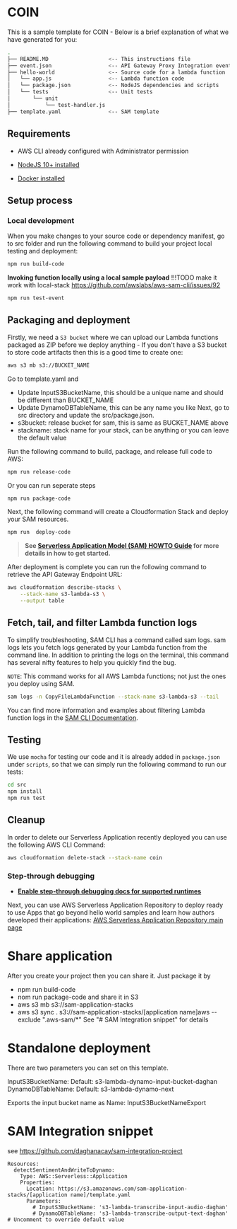 # COIN

This is a sample template for COIN - Below is a brief explanation of what we have generated for you:

```bash
.
├── README.MD                   <-- This instructions file
├── event.json                  <-- API Gateway Proxy Integration event payload
├── hello-world                 <-- Source code for a lambda function
│   └── app.js                  <-- Lambda function code
│   └── package.json            <-- NodeJS dependencies and scripts
│   └── tests                   <-- Unit tests
│       └── unit
│           └── test-handler.js
├── template.yaml               <-- SAM template
```

## Requirements

* AWS CLI already configured with Administrator permission
* [NodeJS 10+ installed](https://nodejs.org/en/download/releases/)

* [Docker installed](https://www.docker.com/community-edition)

## Setup process

### Local development

When you make changes to your source code or dependency manifest,
go to src folder and run the following command to build your project local testing and deployment:

```bash
npm run build-code
```
**Invoking function locally using a local sample payload**
!!!TODO make it work with local-stack https://github.com/awslabs/aws-sam-cli/issues/92
```bash
npm run test-event
```
## Packaging and deployment

Firstly, we need a `S3 bucket` where we can upload our Lambda functions packaged as ZIP before we deploy anything - If you don't have a S3 bucket to store code artifacts then this is a good time to create one:

```bash
aws s3 mb s3://BUCKET_NAME
```
Go to template.yaml and  
- Update InputS3BucketName, this should be a unique name and should be different than BUCKET_NAME
- Update DynamoDBTableName, this can be any name you like
Next, go to src directory and update the src/package.json. 
- s3bucket: release bucket for sam, this is same as BUCKET_NAME above
- stackname: stack name for your stack, can be anything or you can leave the default value

Run the following command to build, package, and release full code to AWS:

```bash
npm run release-code 
```

Or you can run seperate steps

```bash
npm run package-code
```

Next, the following command will create a Cloudformation Stack and deploy your SAM resources.

```bash
npm run  deploy-code
```


> **See [Serverless Application Model (SAM) HOWTO Guide](https://docs.aws.amazon.com/serverless-application-model/latest/developerguide/serverless-quick-start.html) for more details in how to get started.**

After deployment is complete you can run the following command to retrieve the API Gateway Endpoint URL:

```bash
aws cloudformation describe-stacks \
    --stack-name s3-lambda-s3 \
    --output table
``` 

## Fetch, tail, and filter Lambda function logs

To simplify troubleshooting, SAM CLI has a command called sam logs. sam logs lets you fetch logs generated by your Lambda function from the command line. In addition to printing the logs on the terminal, this command has several nifty features to help you quickly find the bug.

`NOTE`: This command works for all AWS Lambda functions; not just the ones you deploy using SAM.

```bash
sam logs -n CopyFileLambdaFunction --stack-name s3-lambda-s3 --tail
```

You can find more information and examples about filtering Lambda function logs in the [SAM CLI Documentation](https://docs.aws.amazon.com/serverless-application-model/latest/developerguide/serverless-sam-cli-logging.html).

## Testing

We use `mocha` for testing our code and it is already added in `package.json` under `scripts`, so that we can simply run the following command to run our tests:

```bash
cd src
npm install
npm run test
```

## Cleanup

In order to delete our Serverless Application recently deployed you can use the following AWS CLI Command:

```bash
aws cloudformation delete-stack --stack-name coin
```
### Step-through debugging

* **[Enable step-through debugging docs for supported runtimes]((https://docs.aws.amazon.com/serverless-application-model/latest/developerguide/serverless-sam-cli-using-debugging.html))**

Next, you can use AWS Serverless Application Repository to deploy ready to use Apps that go beyond hello world samples and learn how authors developed their applications: [AWS Serverless Application Repository main page](https://aws.amazon.com/serverless/serverlessrepo/)

# Share application

After you create your project then you can share it. Just package it by 
- npm run build-code
- nom run package-code
and share it in S3
- aws s3 mb s3://sam-application-stacks
- aws s3 sync . s3://sam-application-stacks/[application name]aws --exclude ".aws-sam/*"
See "# SAM Integration snippet" for details


# Standalone deployment

There are two parameters you can set on this template.

InputS3BucketName:
    Default: s3-lambda-dynamo-input-bucket-daghan
DynamoDBTableName:
    Default: s3-lambda-dynamo-next

Exports the input bucket name as 
      Name: InputS3BucketNameExport

# SAM Integration snippet
 see https://github.com/daghanacay/sam-integration-project
```
Resources:
  detectSentimentAndWriteToDynamo:
    Type: AWS::Serverless::Application
    Properties:
      Location: https://s3.amazonaws.com/sam-application-stacks/[application name]/template.yaml
      Parameters: 
        # InputS3BucketName: 's3-lambda-transcribe-input-audio-daghan'
        # DynamoDBTableName: 's3-lambda-transcribe-output-text-daghan' # Uncomment to override default value  
```